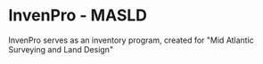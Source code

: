 # InvenPro - MASLD
InvenPro serves as an inventory program, created for "Mid Atlantic Surveying and Land Design"
